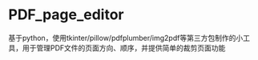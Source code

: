 # PDF_page_editor
基于python，使用tkinter/pillow/pdfplumber/img2pdf等第三方包制作的小工具，用于管理PDF文件的页面方向、顺序，并提供简单的裁剪页面功能

